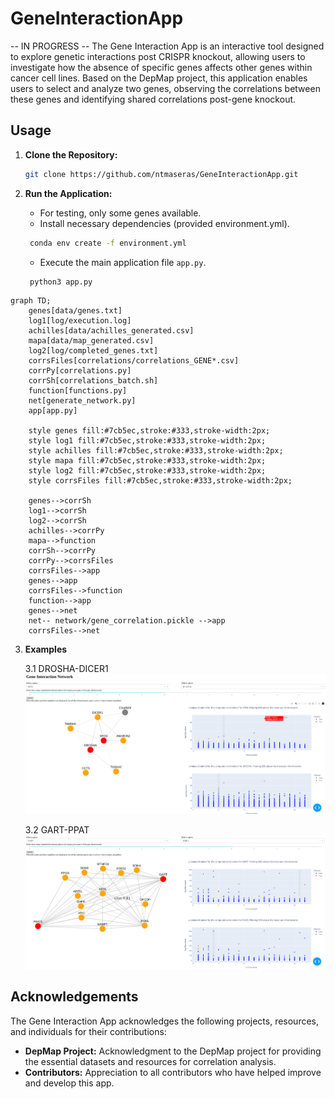 # GeneInteractionApp
-- IN PROGRESS --
The Gene Interaction App is an interactive tool designed to explore genetic interactions post CRISPR knockout, allowing users to investigate how the absence of specific genes affects other genes within cancer cell lines. Based on the DepMap project, this application enables users to select and analyze two genes, observing the correlations between these genes and identifying shared correlations post-gene knockout.

## Usage
1. **Clone the Repository:**
    ```bash
    git clone https://github.com/ntmaseras/GeneInteractionApp.git
    ```

2. **Run the Application:**
    - For testing, only some genes available.
    - Install necessary dependencies (provided environment.yml). 
   ```bash
    conda env create -f environment.yml
    ```
    - Execute the main application file `app.py`. 
    ```bash
     python3 app.py
    ```
```mermaid
graph TD;
    genes[data/genes.txt]
    log1[log/execution.log]
    achilles[data/achilles_generated.csv]
    mapa[data/map_generated.csv]
    log2[log/completed_genes.txt]
    corrsFiles[correlations/correlations_GENE*.csv]
    corrPy[correlations.py]
    corrSh[correlations_batch.sh]
    function[functions.py]
    net[generate_network.py]
    app[app.py]

    style genes fill:#7cb5ec,stroke:#333,stroke-width:2px;
    style log1 fill:#7cb5ec,stroke:#333,stroke-width:2px;
    style achilles fill:#7cb5ec,stroke:#333,stroke-width:2px;
    style mapa fill:#7cb5ec,stroke:#333,stroke-width:2px;
    style log2 fill:#7cb5ec,stroke:#333,stroke-width:2px;
    style corrsFiles fill:#7cb5ec,stroke:#333,stroke-width:2px;

    genes-->corrSh
    log1-->corrSh
    log2-->corrSh
    achilles-->corrPy
    mapa-->function
    corrSh-->corrPy
    corrPy-->corrsFiles
    corrsFiles-->app
    genes-->app
    corrsFiles-->function
    function-->app
    genes-->net
    net-- network/gene_correlation.pickle -->app
    corrsFiles-->net

```

3. **Examples**
   
   3.1 DROSHA-DICER1
   ![](DROSHA-DICER-XPO5.png)
   
   3.2 GART-PPAT
   ![](gart-paics.png)
## Acknowledgements

The Gene Interaction App acknowledges the following projects, resources, and individuals for their contributions:

- **DepMap Project:** Acknowledgment to the DepMap project for providing the essential datasets and resources for correlation analysis.
- **Contributors:** Appreciation to all contributors who have helped improve and develop this app.

